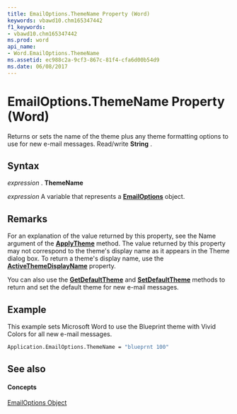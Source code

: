 ```yaml
---
title: EmailOptions.ThemeName Property (Word)
keywords: vbawd10.chm165347442
f1_keywords:
- vbawd10.chm165347442
ms.prod: word
api_name:
- Word.EmailOptions.ThemeName
ms.assetid: ec988c2a-9cf3-867c-81f4-cfa6d00b54d9
ms.date: 06/08/2017
---
```



# EmailOptions.ThemeName Property (Word)

Returns or sets the name of the theme plus any theme formatting options to use for new e-mail messages. Read/write  **String** .


## Syntax

 _expression_ . **ThemeName**

 _expression_ A variable that represents a **[EmailOptions](emailoptions-object-word.md)** object.


## Remarks

For an explanation of the value returned by this property, see the Name argument of the  **[ApplyTheme](document-applytheme-method-word.md)** method. The value returned by this property may not correspond to the theme's display name as it appears in the Theme dialog box. To return a theme's display name, use the **[ActiveThemeDisplayName](document-activethemedisplayname-property-word.md)** property.

You can also use the  **[GetDefaultTheme](application-getdefaulttheme-method-word.md)** and **[SetDefaultTheme](application-setdefaulttheme-method-word.md)** methods to return and set the default theme for new e-mail messages.


## Example

This example sets Microsoft Word to use the Blueprint theme with Vivid Colors for all new e-mail messages.


```vb
Application.EmailOptions.ThemeName = "blueprnt 100"
```


## See also


#### Concepts


[EmailOptions Object](emailoptions-object-word.md)


